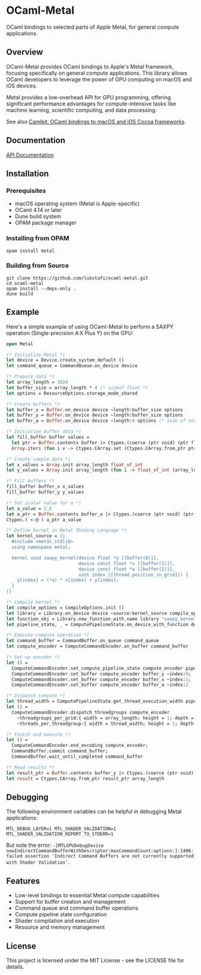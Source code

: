 # OCaml-Metal

OCaml bindings to selected parts of Apple Metal, for general compute applications.

## Overview

OCaml-Metal provides OCaml bindings to Apple's Metal framework, focusing specifically on general compute applications. This library allows OCaml developers to leverage the power of GPU computing on macOS and iOS devices.

Metal provides a low-overhead API for GPU programming, offering significant performance advantages for compute-intensive tasks like machine learning, scientific computing, and data processing.

See also [Camlkit: OCaml bindings to macOS and iOS Cocoa frameworks](https://github.com/dboris/camlkit).

## Documentation

[API Documentation](https://lukstafi.github.io/ocaml-metal/)

## Installation

### Prerequisites

- macOS operating system (Metal is Apple-specific)
- OCaml 4.14 or later
- Dune build system
- OPAM package manager

### Installing from OPAM

```shell
opam install metal
```

### Building from Source

```shell
git clone https://github.com/lukstafi/ocaml-metal.git
cd ocaml-metal
opam install --deps-only .
dune build
```

## Example

Here's a simple example of using OCaml-Metal to perform a SAXPY operation (Single-precision A·X Plus Y) on the GPU:

```ocaml
open Metal

(* Initialize Metal *)
let device = Device.create_system_default ()
let command_queue = CommandQueue.on_device device

(* Prepare data *)
let array_length = 1024
let buffer_size = array_length * 4 (* sizeof float *)
let options = ResourceOptions.storage_mode_shared

(* Create buffers *)
let buffer_x = Buffer.on_device device ~length:buffer_size options
let buffer_y = Buffer.on_device device ~length:buffer_size options
let buffer_a = Buffer.on_device device ~length:4 options (* size of one float *)

(* Initialize buffer data *)
let fill_buffer buffer values =
  let ptr = Buffer.contents buffer |> Ctypes.(coerce (ptr void) (ptr float)) in
  Array.iteri (fun i v -> Ctypes.CArray.set (Ctypes.CArray.from_ptr ptr array_length) i v) values

(* Create sample data *)
let x_values = Array.init array_length float_of_int
let y_values = Array.init array_length (fun i -> float_of_int (array_length - i))

(* Fill buffers *)
fill_buffer buffer_x x_values
fill_buffer buffer_y y_values

(* Set scalar value for a *)
let a_value = 2.0
let a_ptr = Buffer.contents buffer_a |> Ctypes.(coerce (ptr void) (ptr float))
Ctypes.( <-@ ) a_ptr a_value

(* Define kernel in Metal Shading Language *)
let kernel_source = {|
  #include <metal_stdlib>
  using namespace metal;

  kernel void saxpy_kernel(device float *y [[buffer(0)]],
                           device const float *x [[buffer(1)]],
                           device const float *a [[buffer(2)]],
                           uint index [[thread_position_in_grid]]) {
    y[index] = (*a) * x[index] + y[index];
  }
|}

(* Compile kernel *)
let compile_options = CompileOptions.init ()
let library = Library.on_device device ~source:kernel_source compile_options
let function_obj = Library.new_function_with_name library "saxpy_kernel"
let pipeline_state, _ = ComputePipelineState.on_device_with_function device function_obj

(* Execute compute operation *)
let command_buffer = CommandBuffer.on_queue command_queue
let compute_encoder = ComputeCommandEncoder.on_buffer command_buffer

(* Set up encoder *)
let () =
  ComputeCommandEncoder.set_compute_pipeline_state compute_encoder pipeline_state;
  ComputeCommandEncoder.set_buffer compute_encoder buffer_y ~index:0;
  ComputeCommandEncoder.set_buffer compute_encoder buffer_x ~index:1;
  ComputeCommandEncoder.set_buffer compute_encoder buffer_a ~index:2

(* Dispatch compute *)
let thread_width = ComputePipelineState.get_thread_execution_width pipeline_state
let () =
  ComputeCommandEncoder.dispatch_threadgroups compute_encoder
    ~threadgroups_per_grid:{ width = array_length; height = 1; depth = 1 }
    ~threads_per_threadgroup:{ width = thread_width; height = 1; depth = 1 }

(* Finish and execute *)
let () =
  ComputeCommandEncoder.end_encoding compute_encoder;
  CommandBuffer.commit command_buffer;
  CommandBuffer.wait_until_completed command_buffer

(* Read results *)
let result_ptr = Buffer.contents buffer_y |> Ctypes.(coerce (ptr void) (ptr float))
let result = Ctypes.CArray.from_ptr result_ptr array_length
```

## Debugging

The following environment variables can be helpful in debugging Metal applications:

```shell
MTL_DEBUG_LAYER=1 MTL_SHADER_VALIDATION=1 MTL_SHADER_VALIDATION_REPORT_TO_STDERR=1
```

But note the error: `-[MTLGPUDebugDevice newIndirectCommandBufferWithDescriptor:maxCommandCount:options:]:1406: failed assertion 'Indirect Command Buffers are not currently supported with Shader Validation'`.

## Features

- Low-level bindings to essential Metal compute capabilities
- Support for buffer creation and management
- Command queue and command buffer operations
- Compute pipeline state configuration
- Shader compilation and execution
- Resource and memory management

## License

This project is licensed under the MIT License - see the LICENSE file for details.
